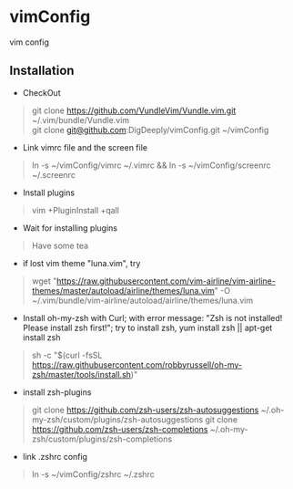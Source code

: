 # vimConfig
vim config

Installation
---------------------
* CheckOut

>	git clone https://github.com/VundleVim/Vundle.vim.git ~/.vim/bundle/Vundle.vim    
>	git clone git@github.com:DigDeeply/vimConfig.git	~/vimConfig

* Link vimrc file and the screen file

>	ln -s ~/vimConfig/vimrc ~/.vimrc && ln -s ~/vimConfig/screenrc ~/.screenrc

* Install plugins

>	vim +PluginInstall +qall

* Wait for installing plugins

>	Have some tea

* if lost vim theme "luna.vim", try

> wget "https://raw.githubusercontent.com/vim-airline/vim-airline-themes/master/autoload/airline/themes/luna.vim" -O ~/.vim/bundle/vim-airline/autoload/airline/themes/luna.vim

* Install oh-my-zsh with Curl; with error message: "Zsh is not installed! Please install zsh first!"; try to install zsh, yum install zsh || apt-get install zsh

> sh -c "$(curl -fsSL https://raw.githubusercontent.com/robbyrussell/oh-my-zsh/master/tools/install.sh)"

* install zsh-plugins
> git clone https://github.com/zsh-users/zsh-autosuggestions ~/.oh-my-zsh/custom/plugins/zsh-autosuggestions
> git clone https://github.com/zsh-users/zsh-completions ~/.oh-my-zsh/custom/plugins/zsh-completions

* link .zshrc config

> ln -s ~/vimConfig/zshrc ~/.zshrc
